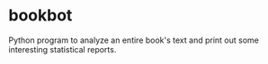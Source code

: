 # bookbot
Python program to analyze an entire book's text and print out some interesting statistical reports.
